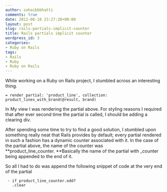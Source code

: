 ```yaml
---
author: sohaibbbhatti
comments: true
date: 2012-06-18 23:27:20+00:00
layout: post
slug: rails-partials-implicit-counter
title: Rails partials implicit counter
wordpress_id: 3
categories:
- Ruby on Rails
tags:
- Rails
- Ruby
- Ruby on Rails
---
```


While working on a Ruby on Rails project, I stumbled across an interesting thing.

    
    = render partial: 'product_line', collection: product_lines_with_brand(@result, brand)


In My view I was rendering the partial above. For styling reasons I required that after ever second time the partial is called, I should be adding a clearing div.

After spending some time to try to find a good solution, I stumbled upon something really neat that Rails provides by default; every partial rendered in such a fashion has a dynamic counter associated with it. In the case of the partial above, the name of the counter was **product_line_counter. **Basically the name of the partial with _counter being appended to the end of it.

So all I had to do was append the following snippet of code at the very end of the partial

    
     - if product_line_counter.odd?
       .clear

